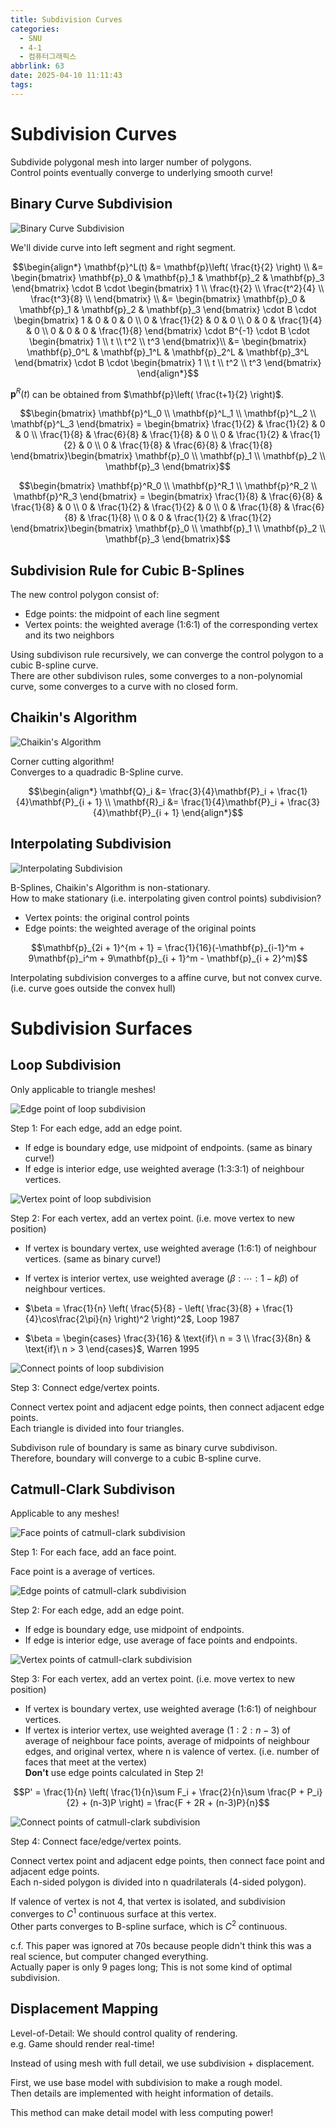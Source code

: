 ```yaml
---
title: Subdivision Curves
categories:
  - SNU
  - 4-1
  - 컴퓨터그래픽스
abbrlink: 63
date: 2025-04-10 11:11:43
tags:
---
```


# Subdivision Curves

Subdivide polygonal mesh into larger number of polygons.  
Control points eventually converge to underlying smooth curve!

## Binary Curve Subdivision

![Binary Curve Subdivision](binary_curve_subdivision.png)

We'll divide curve into left segment and right segment.

$$\begin{align*}
\mathbf{p}^L(t) &= \mathbf{p}\left( \frac{t}{2} \right) \\
&= \begin{bmatrix}
\mathbf{p}_0 & \mathbf{p}_1 & \mathbf{p}_2 & \mathbf{p}_3
\end{bmatrix} \cdot B \cdot \begin{bmatrix}
1 \\
\frac{t}{2} \\
\frac{t^2}{4} \\
\frac{t^3}{8} \\
\end{bmatrix} \\
&= \begin{bmatrix}
\mathbf{p}_0 & \mathbf{p}_1 & \mathbf{p}_2 & \mathbf{p}_3
\end{bmatrix} \cdot B \cdot \begin{bmatrix}
1 & 0 & 0 & 0 \\
0 & \frac{1}{2} & 0 & 0 \\
0 & 0 & \frac{1}{4} & 0 \\
0 & 0 & 0 & \frac{1}{8}
\end{bmatrix} \cdot B^{-1} \cdot B \cdot \begin{bmatrix}
1 \\
t \\
t^2 \\
t^3
\end{bmatrix}\\
&= \begin{bmatrix}
\mathbf{p}_0^L & \mathbf{p}_1^L & \mathbf{p}_2^L & \mathbf{p}_3^L
\end{bmatrix} \cdot B \cdot \begin{bmatrix}
1 \\
t \\
t^2 \\
t^3
\end{bmatrix}
\end{align*}$$

$\mathbf{p}^R(t)$ can be obtained from $\mathbf{p}\left( \frac{t+1}{2} \right)$.

$$\begin{bmatrix}
\mathbf{p}^L_0 \\
\mathbf{p}^L_1 \\
\mathbf{p}^L_2 \\
\mathbf{p}^L_3
\end{bmatrix} = \begin{bmatrix}
\frac{1}{2} & \frac{1}{2} & 0 & 0 \\
\frac{1}{8} & \frac{6}{8} & \frac{1}{8} & 0 \\
0 & \frac{1}{2} & \frac{1}{2} & 0 \\
0 & \frac{1}{8} & \frac{6}{8} & \frac{1}{8}
\end{bmatrix}\begin{bmatrix}
\mathbf{p}_0 \\
\mathbf{p}_1 \\
\mathbf{p}_2 \\
\mathbf{p}_3
\end{bmatrix}$$

$$\begin{bmatrix}
\mathbf{p}^R_0 \\
\mathbf{p}^R_1 \\
\mathbf{p}^R_2 \\
\mathbf{p}^R_3
\end{bmatrix} = \begin{bmatrix}
\frac{1}{8} & \frac{6}{8} & \frac{1}{8} & 0 \\
0 & \frac{1}{2} & \frac{1}{2} & 0 \\
0 & \frac{1}{8} & \frac{6}{8} & \frac{1}{8} \\
0 & 0 & \frac{1}{2} & \frac{1}{2}
\end{bmatrix}\begin{bmatrix}
\mathbf{p}_0 \\
\mathbf{p}_1 \\
\mathbf{p}_2 \\
\mathbf{p}_3
\end{bmatrix}$$

## Subdivision Rule for Cubic B-Splines

The new control polygon consist of:

- Edge points: the midpoint of each line segment
- Vertex points: the weighted average (1:6:1) of the corresponding vertex and its two neighbors

Using subdivison rule recursively, we can converge the control polygon  to a cubic B-spline curve.  
There are other subdivison rules, some converges to a non-polynomial curve, some converges to a curve with no closed form.

## Chaikin's Algorithm

![Chaikin's Algorithm](chaikin_algorithm.png)

Corner cutting algorithm!  
Converges to a quadradic B-Spline curve.

$$\begin{align*}
\mathbf{Q}_i &= \frac{3}{4}\mathbf{P}_i + \frac{1}{4}\mathbf{P}_{i + 1} \\
\mathbf{R}_i &= \frac{1}{4}\mathbf{P}_i + \frac{3}{4}\mathbf{P}_{i + 1}
\end{align*}$$

## Interpolating Subdivision

![Interpolating Subdivision](interpolating_subdivision.png)

B-Splines, Chaikin's Algorithm is non-stationary.  
How to make stationary (i.e. interpolating given control points) subdivision?

- Vertex points: the original control points
- Edge points: the weighted average of the original points

$$\mathbf{p}_{2i + 1}^{m + 1} = \frac{1}{16}(-\mathbf{p}_{i-1}^m + 9\mathbf{p}_i^m + 9\mathbf{p}_{i + 1}^m - \mathbf{p}_{i + 2}^m)$$

Interpolating subdivision converges to a affine curve, but not convex curve. (i.e. curve goes outside the convex hull)

# Subdivision Surfaces

## Loop Subdivision

Only applicable to triangle meshes!

![Edge point of loop subdivision](loop_subdivision_1.png)

Step 1: For each edge, add an edge point.

- If edge is boundary edge, use midpoint of endpoints. (same as binary curve!)
- If edge is interior edge, use weighted average (1:3:3:1) of neighbour vertices.

![Vertex point of loop subdivision](loop_subdivision_2.png)

Step 2: For each vertex, add an vertex point. (i.e. move vertex to new position)

- If vertex is boundary vertex, use weighted average (1:6:1) of neighbour vertices. (same as binary curve!)
- If vertex is interior vertex, use weighted average ($\beta : \cdots : 1 - k\beta$) of neighbour vertices.

- $\beta = \frac{1}{n} \left( \frac{5}{8} - \left( \frac{3}{8} + \frac{1}{4}\cos\frac{2\pi}{n} \right)^2 \right)^2$, Loop 1987
- $\beta = \begin{cases}
\frac{3}{16} & \text{if}\ n = 3 \\
\frac{3}{8n} & \text{if}\ n > 3
\end{cases}$, Warren 1995

![Connect points of loop subdivision](loop_subdivision_3.png)

Step 3: Connect edge/vertex points.

Connect vertex point and adjacent edge points, then connect adjacent edge points.  
Each triangle is divided into four triangles.

Subdivison rule of boundary is same as binary curve subdivison.  
Therefore, boundary will converge to a cubic B-spline curve.

## Catmull-Clark Subdivison

Applicable to any meshes!

![Face points of catmull-clark subdivision](catmull_clark_subdivison_1.png)

Step 1: For each face, add an face point.

Face point is a average of vertices.

![Edge points of catmull-clark subdivision](catmull_clark_subdivison_2.png)

Step 2: For each edge, add an edge point.

- If edge is boundary edge, use midpoint of endpoints.
- If edge is interior edge, use average of face points and endpoints.

![Vertex points of catmull-clark subdivision](catmull_clark_subdivison_3.png)

Step 3: For each vertex, add an vertex point. (i.e. move vertex to new position)

- If vertex is boundary vertex, use weighted average (1:6:1) of neighbour vertices.
- If vertex is interior vertex, use weighted average ($1 : 2 : n-3$) of average of neighbour face points, average of midpoints of neighbour edges, and original vertex, where n is valence of vertex. (i.e. number of faces that meet at the vertex)  
  **Don't** use edge points calculated in Step 2!

$$P' = \frac{1}{n} \left( \frac{1}{n}\sum F_i + \frac{2}{n}\sum \frac{P + P_i}{2} + (n-3)P \right) = \frac{F + 2R + (n-3)P}{n}$$

![Connect points of catmull-clark subdivision](catmull_clark_subdivison_4.png)

Step 4: Connect face/edge/vertex points.

Connect vertex point and adjacent edge points, then connect face point and adjacent edge points.  
Each n-sided polygon is divided into n quadrilaterals (4-sided polygon).

If valence of vertex is not 4, that vertex is isolated, and subdivision converges to $C^1$ continuous surface at this vertex.  
Other parts converges to B-spline surface, which is $C^2$ continuous.

c.f. This paper was ignored at 70s because people didn't think this was a real science, but computer changed everything.  
Actually paper is only 9 pages long; This is not some kind of optimal subdivision.

## Displacement Mapping

Level-of-Detail: We should control quality of rendering.  
e.g. Game should render real-time!

Instead of using mesh with full detail, we use subdivision + displacement.

First, we use base model with subdivision to make a rough model.  
Then details are implemented with height information of details.

This method can make detail model with less computing power!
